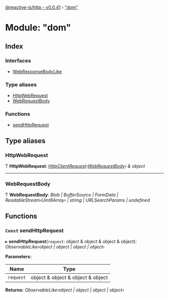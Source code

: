 [@reactive-js/http - v0.0.41](../README.md) › ["dom"](_dom_.md)

# Module: "dom"

## Index

### Interfaces

* [WebResponseBodyLike](../interfaces/_dom_.webresponsebodylike.md)

### Type aliases

* [HttpWebRequest](_dom_.md#httpwebrequest)
* [WebRequestBody](_dom_.md#webrequestbody)

### Functions

* [sendHttpRequest](_dom_.md#const-sendhttprequest)

## Type aliases

###  HttpWebRequest

Ƭ **HttpWebRequest**: *[HttpClientRequest](_http_.md#httpclientrequest)‹[WebRequestBody](_dom_.md#webrequestbody)› & object*

___

###  WebRequestBody

Ƭ **WebRequestBody**: *Blob | BufferSource | FormData | ReadableStream‹Uint8Array› | string | URLSearchParams | undefined*

## Functions

### `Const` sendHttpRequest

▸ **sendHttpRequest**(`request`: object & object & object & object): *ObservableLike‹object | object | object | object›*

**Parameters:**

Name | Type |
------ | ------ |
`request` | object & object & object & object |

**Returns:** *ObservableLike‹object | object | object | object›*
